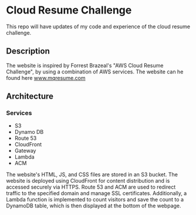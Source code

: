 # Cloud Resume Challenge #
This repo will have updates of my code and experience of the cloud resume challenge.

## Description ##
The website is inspired by Forrest Brazeal's "AWS Cloud Resume Challenge", by using a combination of AWS services.
The website can he found here www.mqresume.com
## Architecture

### Services ###
* S3
* Dynamo DB
* Route 53
* CloudFront
* Gateway
* Lambda
* ACM
  

The website's HTML, JS, and CSS files are stored in an S3 bucket. The website is deployed using CloudFront for content distribution and is accessed securely via HTTPS. Route 53 and ACM are used to redirect traffic to the specified domain and manage SSL certificates. Additionally, a Lambda function is implemented to count visitors and save the count to a DynamoDB table, which is then displayed at the bottom of the webpage.
